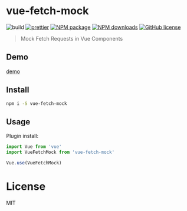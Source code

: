 # vue-fetch-mock
![build](https://github.com/alajfit/vue-fetch-mock/workflows/Vue%20Fetch%20Mock%20-%20Release/badge.svg)
[![prettier](https://img.shields.io/badge/code_style-prettier-ff69b4.svg?style=flat-square)](https://prettier.io/)
[![NPM package](https://img.shields.io/npm/v/vue-fetch-mock.svg?style=flat-square)](https://www.npmjs.org/package/vue-fetch-mock)
[![NPM downloads](http://img.shields.io/npm/dm/vue-fetch-mock.svg?style=flat-square)](https://npmjs.org/package/vue-fetch-mock)
[![GitHub license](https://img.shields.io/github/license/mashape/apistatus.svg?style=flat-square)](https://github.com/alajfit/vue-fetch-mock/blob/master/LICENCE)

> Mock Fetch Requests in Vue Components

## Demo

[demo]()

## Install

```bash
npm i -S vue-fetch-mock
```

## Usage

Plugin install:

```js
import Vue from 'vue'
import VueFetchMock from 'vue-fetch-mock'

Vue.use(VueFetchMock)
```

# License

MIT
